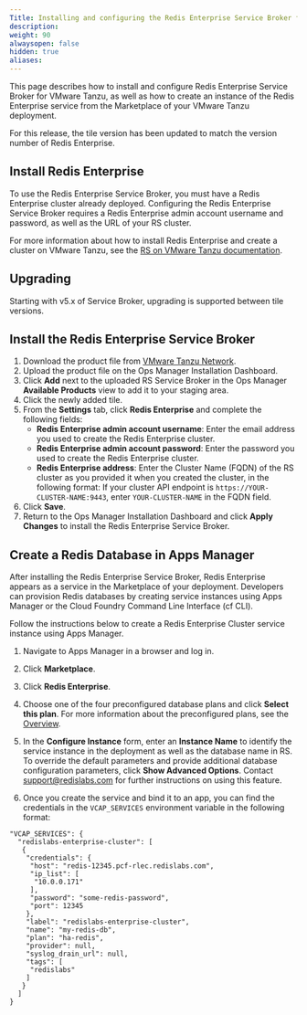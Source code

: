 ```yaml
---
Title: Installing and configuring the Redis Enterprise Service Broker for VMware Tanzu
description:
weight: 90
alwaysopen: false
hidden: true
aliases: 
---
```


This page describes how to install and configure Redis Enterprise Service Broker for VMware Tanzu, as well as how to create an instance of the Redis Enterprise service from the Marketplace of your VMware Tanzu deployment.

For this release, the tile version has been updated to match the version number of Redis Enterprise.

## Install Redis Enterprise

To use the Redis Enterprise Service Broker, you must have a Redis Enterprise cluster already deployed. Configuring the Redis Enterprise Service Broker requires a Redis Enterprise admin account username and password, as well as the URL of your RS cluster.

For more information about how to install Redis Enterprise and create a cluster on VMware Tanzu, see the [RS on VMware Tanzu documentation](index.html#overview).

## Upgrading

Starting with v5.x of Service Broker, upgrading is supported between tile versions.

## Install the Redis Enterprise Service Broker

1. Download the product file from [VMware Tanzu Network](https://network.pivotal.io/products/redis-enterprise-pack-service-broker/).
1. Upload the product file on the Ops Manager Installation Dashboard.
1. Click **Add** next to the uploaded RS Service Broker in the Ops Manager **Available Products** view to add it to your staging area.
1. Click the newly added tile.
1. From the **Settings** tab, click **Redis Enterprise** and complete the following fields:
    * **Redis Enterprise admin account username**: Enter the email address you used to create the Redis Enterprise cluster.
    * **Redis Enterprise admin account password**: Enter the password you used to create the Redis Enterprise cluster.
    * **Redis Enterprise address**: Enter the Cluster Name (FQDN) of the RS cluster as you provided it when you created the cluster, in the following format: If your cluster API endpoint is `https://YOUR-CLUSTER-NAME:9443`, enter `YOUR-CLUSTER-NAME` in the FQDN field.
1. Click **Save**.
1. Return to the Ops Manager Installation Dashboard and click **Apply Changes** to install the Redis Enterprise Service Broker.

## Create a Redis Database in Apps Manager

After installing the Redis Enterprise Service Broker, Redis Enterprise appears as a service in the Marketplace of your deployment. Developers can provision Redis databases by creating service instances using Apps Manager or the Cloud Foundry Command Line Interface (cf CLI).

Follow the instructions below to create a Redis Enterprise Cluster service instance using Apps Manager.

1. Navigate to Apps Manager in a browser and log in.

1. Click **Marketplace**.

1. Click **Redis Enterprise**.

1. Choose one of the four preconfigured database plans and click **Select this plan**. For more information about the preconfigured plans, see the [Overview](index.html#overview).

1. In the **Configure Instance** form, enter an **Instance Name** to identify the service instance in the deployment as well as the database name in RS. To override the default parameters and provide additional database configuration parameters, click **Show Advanced Options**. Contact support@redislabs.com for further instructions on using this feature.

1. Once you create the service and bind it to an app, you can find the credentials in the `VCAP_SERVICES` environment variable in the following format:

  ```
  "VCAP_SERVICES": {
    "redislabs-enterprise-cluster": [
     {
      "credentials": {
       "host": "redis-12345.pcf-rlec.redislabs.com",
       "ip_list": [
        "10.0.0.171"
       ],
       "password": "some-redis-password",
       "port": 12345
      },
      "label": "redislabs-enterprise-cluster",
      "name": "my-redis-db",
      "plan": "ha-redis",
      "provider": null,
      "syslog_drain_url": null,
      "tags": [
       "redislabs"
      ]
     }
    ]
  }
  ```